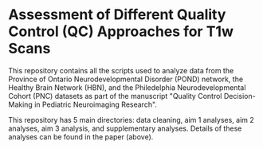 # Assessment of Different Quality Control (QC) Approaches for T1w Scans 


This repository contains all the scripts used to analyze data from the Province of Ontario Neurodevelopmental Disorder (POND) network, the Healthy Brain Network (HBN), and the Philedelphia Neurodevelopmental Cohort (PNC) datasets as part of the manuscript "Quality Control Decision-Making in Pediatric Neuroimaging Research". 

This repository has 5 main directories: data cleaning, aim 1 analyses, aim 2 analyses, aim 3 analysis, and supplementary analyses. Details of these analyses can be found in the paper (above). 














